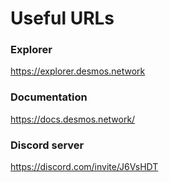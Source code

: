 # Useful URLs

### Explorer
https://explorer.desmos.network

### Documentation
https://docs.desmos.network/

### Discord server

https://discord.com/invite/J6VsHDT